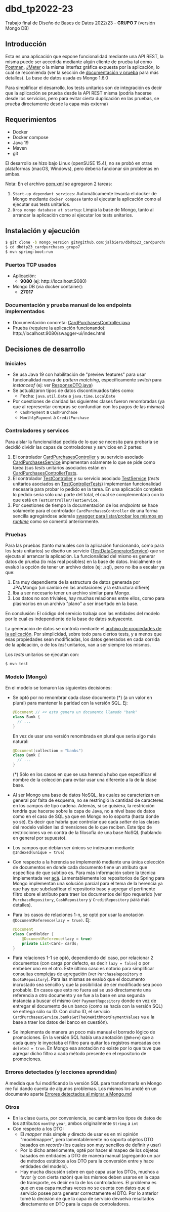 # dbd_tp2022-23

Trabajo final de Diseño de Bases de Datos 2022/23 - **GRUPO 7** (versión Mongo DB)

## Introducción 

Esta es una aplicación que expone funcionalidad mediante una API REST, la misma puede ser accedida mediante algún cliente de prueba tal como [Postman](https://www.postman.com/), [JMeter](https://jmeter.apache.org/) o la misma interfaz gráfica expuesta por la aplicación, lo cual se recomienda (ver la sección de [documentación y prueba](#documentación-y-prueba-manual-de-los-endpoints-implementados) para más detalles). La base de datos usada es Mongo 1.6.0

Para simplificar el desarrollo, los tests unitarios son de integración es decir que la aplicación se prueba desde la API REST misma (podría hacerse desde los servicios, pero para evitar cierta duplicación en las pruebas, se prueba directamente desde la capa más externa)

## Requerimientos

- Docker
- Docker compose
- Java 19
- Maven
- git

El desarrollo se hizo bajo Linux (openSUSE 15.4), no se probó en otras plataformas (macOS, Windows), pero debería funcionar sin problemas en ambas.

Nota: En el archivo [pom.xml](pom.xml) se agregaron 2 tareas:

1. `Start-up dependant services`: Automáticamente levanta el docker de Mongo mediante `docker compose` tanto al ejecutar la aplicación como al ejecutar sus tests unitarios.
2. `Drop mongo database at startup`: Limpia la base de Mongo, tanto al arrancar la aplicación como al ejecutar los tests unitarios.

## Instalación y ejecución

```bash
$ git clone -b mongo_version git@github.com:jalbiero/dbdtp23_cardpurchases_grupo7.git
$ cd dbdtp23_cardpurchases_grupo7
$ mvn spring-boot:run
```

### Puertos TCP usados

- Aplicación: 
  - **9080** (ej: http://localhost:9080)
- Mongo DB (via docker container): 
  - **27017**

### Documentación y prueba manual de los endpoints implementados

- Documentación concreta: [CardPurchasesController.java](src/main/java/com/tpdbd/cardpurchases/controllers/CardPurchasesController.java)
- Prueba (requiere la aplicación funcionando): http://localhost:9080/swagger-ui/index.html

## Decisiones de desarrollo

### Iniciales

- Se usa Java 19 con habilitación de "preview features" para usar funcionalidad nueva de _pattern matching_, específicamente _switch_ para _instanceof_ (ej: ver [ResponseDTO.java](src/main/java/com/tpdbd/cardpurchases/dto/ResponseDTO.java))
- Se actualizaron tipos de datos discontinuados tales como:
  - Fecha: `java.util.Date` a `java.time.LocalDate`
- Por cuestiones de claridad las siguientes clases fueron renombradas (ya que al representar compras se confundían con los pagos de las mismas)
  - `CashPayment` a `CashPurchase`
  - `MonthlyPayment` a `CreditPurchase`

### Controladores y servicos

Para aislar la funcionalidad pedida de lo que se necesita para probarla se decidió dividir las capas de controladores y servicios en 2 partes:

1. El controlador [CardPurchasesController](src/main/java/com/tpdbd/cardpurchases/controllers/CardPurchasesController.java) y su servicio asociado [CardPurchasesService](src/main/java/com/tpdbd/cardpurchases/services/CardPurchasesService.java) implementan solamente lo que se pide como tarea (sus _tests_ unitarios asociados están en [CardPurchasesControllerTests](src/test/java/com/tpdbd/cardpurchases/CardPurchasesControllerTests.java).
2. El controlador [TestController](src/main/java/com/tpdbd/cardpurchases/controllers/TestController.java) y su servicio asociado [TestService](src/main/java/com/tpdbd/cardpurchases/services/TestService.java) (_tests_ unitarios asociados en [TestControllerTests](src/test/java/com/tpdbd/cardpurchases/TestControllerTests.java)) implementan funcionalidad necesaria para probar lo pedido en la tarea. En una aplicación completa lo pedido sería sólo una parte del total, el cual se complementaría con lo que está en `TestController/TestService`.
3. Por cuestiones de tiempo la documentación de los _endpoints_ se hace solamente para el controlador `CardPurchasesController` de una forma sencilla agregándose además [swagger para listar/probar los mismos en _runtime_](#documentación-y-prueba-manual-de-los-endpoints-implementados) como se comentó anteriormente.

### Pruebas

Para las pruebas (tanto manuales con la aplicación funcionando, como para los _tests_ unitarios) se diseño un servicio ([TestDataGeneratorService](src/main/java/com/tpdbd/cardpurchases/services/TestDataGeneratorService.java)) que se ejecuta al arrancar la aplicación. La funcionalidad del mismo es generar datos de prueba (lo más real posibles) en la base de datos. Inicialmente se evaluó la opción de tener un archivo datos (ej: .sql), pero no iba a escalar ya que:
   
   1. Era muy dependiente de la estructura de datos generada por JPA/Mongo (un cambio en las anotaciones y la estructura difiere)
   2. Iba a ser necesario tener un archivo similar para Mongo.
   3. Los datos no son triviales, hay muchas relaciones entre ellos, como para plasmarlos en un archivo "plano" a ser insertado en la base.

En conclusión: El código del servicio trabaja con las entidades del modelo por lo cual es independiente de la base de datos subyacente.

La generación de datos se controla mediante el [archivo de propiedades de la aplicación](src/main/resources/application.properties). Por simplicidad, sobre todo para ciertos tests, y a menos que esas propiedades sean modificadas, los datos generados en cada corrida de la aplicación, o de los _test_ unitarios, van a ser siempre los mismos.

Los _tests_ unitarios se ejecutan con:

```bash
$ mvn test
```

### Modelo (Mongo)

En el modelo se tomaron las siguientes decisiones:

- Se optó por no renombrar cada clase documento (*) (a un valor en plural) para mantener la paridad con la versión SQL. Ej: 

  ```java
  @Document // << esto genera un documento llamado "bank"
  class Bank {
    // ...
  }
  ```

  En vez de usar una versión renombrada en plural que sería algo más natural:

  ```java
  @Document(collection = "banks")
  class Bank {
    // ...
  }
  ```

  (*) Sólo en los casos en que se usa herencia hubo que especificar el nombre de la colección para evitar usar una diferente a la de la clase base.

- Al ser Mongo una base de datos NoSQL, las cuales se caracterizan en general por falta de esquema, no se restringió la cantidad de caracteres en los campos de tipo cadena. Además, si se quisiera, la restricción tendría que hacerse sobre la capa de Java, no a nivel base de datos como en el caso de SQL ya que en Mongo no lo soporta (hasta donde yo sé). Es decir que habría que controlar que cada _setter_ de las clases del modelo validen las dimensiones de lo que reciben. Este tipo de restricciones va en contra de la filosofía de una base NoSQL (hablando en general por supuesto).
- Los campos que debían ser únicos se indexaron mediante `@Indexed(unique = true)`
- Con respecto a la herencia se implementó mediante una única colección de documentos en donde cada documento tiene un atributo que especifica de que subtipo es. Para más información sobre la técnica implementada ver [acá](https://www.mongodb.com/developer/languages/java/java-single-collection-springpart2/). Lamentablemente los repositorios de Spring para Mongo implementan una solución parcial para el tema de la herencia ya que hay que subclasificar el repositorio base y agregar el pertinente filtro sbore el atributo para traer los documentos del tipo requerido (ver `PurchaseRepository`, `CashRepository` y `CreditRepository` para más detalles).
- Para los casos de relaciones 1-n, se optó por usar la anotación `@DocumentReference(lazy = true)`. Ej:

  ```java
  @Document
  class CardHolder {
      @DocumentReference(lazy = true)
      private List<Card> cards;
  }
  ```

- Para relaciones 1-1 se optó, dependiendo del caso, por relacionar 2 documentos (con carga por defecto, es decir `lazy = false`) o por embeber uno en el otro. Este último caso es notorio para simplificar consultas complejas de agregación (ver `PurchaseRepository` o `QuotaRepository`). Para las mismas se evaluó que el documento incrustado sea sencillo y que la posibilidad de ser modificado sea poco probable. En casos que esto no fuera así se usó directamente una referencia a otro documento y se fue a la base en una segunda instancia a buscar el mismo (ver `PaymentRepository` donde en vez de entregar el documento de un banco (como se hacía con la versión SQL) se entrega sólo su ID. Con dicho ID, el servicio `CardPurchasesService.banksGetTheOneWithMostPaymentValues` va a la base a traer los datos del banco en cuestión). 
- Se implementa de manera un poco más manual el borrado lógico de promociones. En la versión SQL había una anotación (`@Where`) que a cada query le inyectaba el filtro para quitar los registros marcadas con `deleted = true`. En Mongo esa anotación no existe por lo que tuve que agregar dicho filtro a cada método presente en el repositorio de promociones.

### Errores detectados (y lecciones aprendidas)

A medida que fui modificando la versión SQL para transformarla en Mongo me fui dando cuenta de algunos problemas. Los mismos los anoté en un documento aparte [Errores detectados al migrar a Mongo.md](doc/Errores%20detectados%20al%20migrar%20a%20Mongo.md)

### Otros

- En la clase `Quota`, por conveniencia, se cambiaron los tipos de datos de los attributos `month`y `year`, ambos originalmente `String` a `int`
- Con respecto a los DTO:
  - El _mapper_ más simple y directo de usar es en mi opinión "modelmapper", pero lamentablemente no soporta objetos DTO basados en _records_ (los cuales son muy sencillos de definir y usar)
  -  Por lo dicho anteriomente, opté por hacer el mapeo de los objetos basados en entidades a DTO de manera manual (agregando un par de métodos estáticos a los DTO para la conversión entre y hace entidades del modelo).
  -  Hay mucha discusión sobre en qué capa usar los DTOs, muchos a favor (y con cierta razón) que los mismos deben usarse en la capa de transporte, es decir en la de los controladores. El problema es que en esa capa muchas veces no se cuenta con datos que el servicio posee para generar correctamente el DTO. Por lo anterior tomé la decisión de que la capa de servicio devuelva resultados directamente en DTO para la capa de controladores.
  